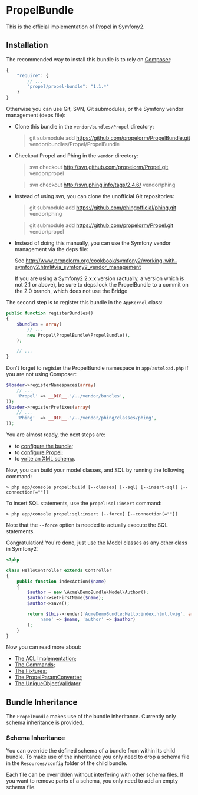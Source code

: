 PropelBundle
============

This is the official implementation of [Propel](http://www.propelorm.org/) in Symfony2.


## Installation ##

The recommended way to install this bundle is to rely on [Composer](http://getcomposer.org):

``` javascript
{
    "require": {
        // ...
        "propel/propel-bundle": "1.1.*"
    }
}
```

Otherwise you can use Git, SVN, Git submodules, or the Symfony vendor management (deps file):

 * Clone this bundle in the `vendor/bundles/Propel` directory:

    > git submodule add https://github.com/propelorm/PropelBundle.git vendor/bundles/Propel/PropelBundle

 * Checkout Propel and Phing in the `vendor` directory:

    > svn checkout http://svn.github.com/propelorm/Propel.git vendor/propel

    > svn checkout http://svn.phing.info/tags/2.4.6/ vendor/phing

 * Instead of using svn, you can clone the unofficial Git repositories:

    > git submodule add https://github.com/phingofficial/phing.git vendor/phing

    > git submodule add https://github.com/propelorm/Propel.git vendor/propel

 * Instead of doing this manually, you can use the Symfony vendor management via the deps file:

   See http://www.propelorm.org/cookbook/symfony2/working-with-symfony2.html#via_symfony2_vendor_management

   If you are using a Symfony2 2.x.x version (actually, a version which is not 2.1 or above), be sure to deps.lock the PropelBundle to a commit on the 2.0 branch,
   which does not use the Bridge


The second step is to register this bundle in the `AppKernel` class:

``` php
public function registerBundles()
{
    $bundles = array(
        // ...
        new Propel\PropelBundle\PropelBundle(),
    );

    // ...
}
```

Don't forget to register the PropelBundle namespace in `app/autoload.php` if you are not using Composer:

``` php
$loader->registerNamespaces(array(
    // ...
    'Propel' => __DIR__.'/../vendor/bundles',
));
$loader->registerPrefixes(array(
    // ...
    'Phing'  => __DIR__.'/../vendor/phing/classes/phing',
));
```

You are almost ready, the next steps are:

* to [configure the bundle](configuration.markdown);
* to [configure Propel](propel_configuration.markdown);
* to [write an XML schema](schema.markdown).

Now, you can build your model classes, and SQL by running the following command:

    > php app/console propel:build [--classes] [--sql] [--insert-sql] [--connection[=""]]

To insert SQL statements, use the `propel:sql:insert` command:

    > php app/console propel:sql:insert [--force] [--connection[=""]]

Note that the `--force` option is needed to actually execute the SQL statements.

Congratulation! You're done, just use the Model classes as any other class in Symfony2:

``` php
<?php

class HelloController extends Controller
{
    public function indexAction($name)
    {
        $author = new \Acme\DemoBundle\Model\Author();
        $author->setFirstName($name);
        $author->save();

        return $this->render('AcmeDemoBundle:Hello:index.html.twig', array(
            'name' => $name, 'author' => $author)
        );
    }
}
```

Now you can read more about:

* [The ACL Implementation](acl.markdown);
* [The Commands](commands.markdown);
* [The Fixtures](fixtures.markdown);
* [The PropelParamConverter](param_converter.markdown);
* [The UniqueObjectValidator](unique_object_validator.markdown).


## Bundle Inheritance ##

The `PropelBundle` makes use of the bundle inheritance. Currently only schema inheritance is provided.

### Schema Inheritance ###

You can override the defined schema of a bundle from within its child bundle.
To make use of the inheritance you only need to drop a schema file in the `Resources/config` folder of the child bundle.

Each file can be overridden without interfering with other schema files.
If you want to remove parts of a schema, you only need to add an empty schema file.
